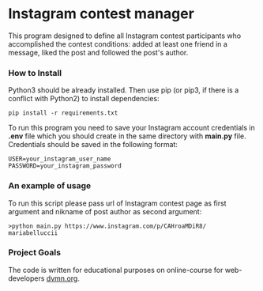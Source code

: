 # Instagram contest manager

This program designed to define all Instagram contest participants who 
accomplished the contest conditions: added at least one friend in a message, 
liked  the post and followed the post's author.

### How to Install

Python3 should be already installed. Then use pip (or pip3,
if there is a conflict with Python2) to install dependencies:
```
pip install -r requirements.txt
```
To run this program you need to save your Instagram account 
credentials in **.env** file  which you should create
in the same directory with **main.py** file.
Credentials should be saved in the following format:
```
USER=your_instagram_user_name
PASSWORD=your_instagram_password
```
### An example of usage
To run this script please pass url of Instagram contest page
as first argument and nikname of post author as second argument:
```
>python main.py https://www.instagram.com/p/CAHroaMDiR8/ mariabelluccii
```

### Project Goals
The code is written for educational purposes on online-course 
for web-developers [dvmn.org](https://dvmn.org).
